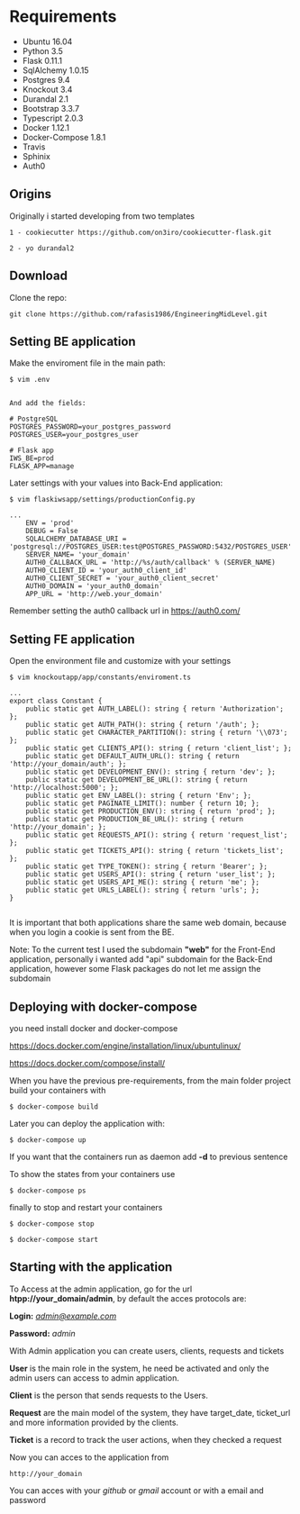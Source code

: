# Requirements

- Ubuntu 16.04
- Python 3.5
- Flask  0.11.1
- SqlAlchemy 1.0.15
- Postgres 9.4
- Knockout 3.4
- Durandal 2.1
- Bootstrap 3.3.7
- Typescript 2.0.3
- Docker 1.12.1
- Docker-Compose 1.8.1
- Travis
- Sphinix
- Auth0

## Origins

Originally i started developing from two templates

```
1 - cookiecutter https://github.com/on3iro/cookiecutter-flask.git

2 - yo durandal2
```

## Download

Clone the repo:

```
git clone https://github.com/rafasis1986/EngineeringMidLevel.git
```


## Setting BE application

Make the enviroment file in the main path:

```
$ vim .env 


And add the fields:

# PostgreSQL
POSTGRES_PASSWORD=your_postgres_password
POSTGRES_USER=your_postgres_user

# Flask app
IWS_BE=prod
FLASK_APP=manage
```

Later settings with your values into Back-End application:

```
$ vim flaskiwsapp/settings/productionConfig.py

...
    ENV = 'prod'
    DEBUG = False
    SQLALCHEMY_DATABASE_URI = 'postgresql://POSTGRES_USER:test@POSTGRES_PASSWORD:5432/POSTGRES_USER'
    SERVER_NAME= 'your_domain'
    AUTH0_CALLBACK_URL = 'http://%s/auth/callback' % (SERVER_NAME)
    AUTH0_CLIENT_ID = 'your_auth0_client_id'
    AUTH0_CLIENT_SECRET = 'your_auth0_client_secret'
    AUTH0_DOMAIN = 'your_auth0_domain'
    APP_URL = 'http://web.your_domain'

```

Remember setting the auth0 callback url in https://auth0.com/


## Setting FE application

Open the environment file and customize with your settings

```
$ vim knockoutapp/app/constants/enviroment.ts

... 
export class Constant {
    public static get AUTH_LABEL(): string { return 'Authorization'; };
    public static get AUTH_PATH(): string { return '/auth'; };
    public static get CHARACTER_PARTITION(): string { return '\\073'; };
    public static get CLIENTS_API(): string { return 'client_list'; };
    public static get DEFAULT_AUTH_URL(): string { return 'http://your_domain/auth'; };
    public static get DEVELOPMENT_ENV(): string { return 'dev'; };
    public static get DEVELOPMENT_BE_URL(): string { return 'http://localhost:5000'; };
    public static get ENV_LABEL(): string { return 'Env'; };
    public static get PAGINATE_LIMIT(): number { return 10; };
    public static get PRODUCTION_ENV(): string { return 'prod'; };
    public static get PRODUCTION_BE_URL(): string { return 'http://your_domain'; };
    public static get REQUESTS_API(): string { return 'request_list'; };
    public static get TICKETS_API(): string { return 'tickets_list'; };
    public static get TYPE_TOKEN(): string { return 'Bearer'; };
    public static get USERS_API(): string { return 'user_list'; };
    public static get USERS_API_ME(): string { return 'me'; };
    public static get URLS_LABEL(): string { return 'urls'; };
}


```

It is important that both applications share the same web domain, 
because when you login a cookie is sent from the BE.

Note: To the current test I used the subdomain **"web"** for the Front-End application, 
personally i wanted add "api" subdomain for the Back-End application, however some 
Flask packages do not let me assign the subdomain

## Deploying with docker-compose

you need install docker and docker-compose

https://docs.docker.com/engine/installation/linux/ubuntulinux/

https://docs.docker.com/compose/install/

When you have the previous pre-requirements, from the main folder project
build your containers with

```
$ docker-compose build
```

Later you can deploy the application with:

```
$ docker-compose up
```

If you want that the containers run as daemon add **-d** to previous sentence 

To show the states from your containers use

```
$ docker-compose ps
```

finally to stop and restart your containers

```
$ docker-compose stop

$ docker-compose start

```

## Starting with the application

To Access at the admin application, go for the url **htpp://your_domain/admin**,
by default the acces protocols are:

**Login:** *admin@example.com*

**Password:** *admin*

With Admin application you can create users, clients, requests and tickets

**User** is the main role in the system, he need be activated and only the 
admin users can access to admin application.
 
**Client** is the person that sends requests to the Users.

**Request** are the main model of the system, they have target_date, 
ticket_url and more information provided by the clients.

**Ticket** is a record to track the user actions, when they checked a request


Now you can acces to the application from

```
http://your_domain
```

You can acces with your *github* or *gmail* account or with a email and password

